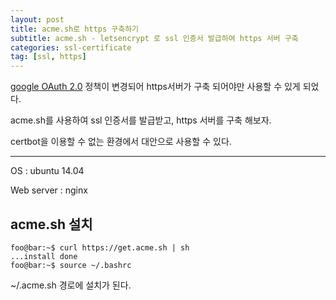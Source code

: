 ```yaml
---
layout: post
title: acme.sh로 https 구축하기
subtitle: acme.sh - letsencrypt 로 ssl 인증서 발급하여 https 서버 구축
categories: ssl-certificate
tag: [ssl, https]
---
```


[google OAuth 2.0](https://developers.google.com/identity/protocols/oauth2/policies?hl=ko#secure-response-handling) 정책이 변경되어 https서버가 구축 되어야만 사용할 수 있게 되었다.



acme.sh를 사용하여 ssl 인증서를 발급받고, https 서버를 구축 해보자.

certbot을 이용할 수 없는 환경에서 대안으로 사용할 수 있다.

---

OS : ubuntu 14.04

Web server : nginx


## acme.sh 설치

```console
foo@bar:~$ curl https://get.acme.sh | sh
...install done
foo@bar:~$ source ~/.bashrc
```
~/.acme.sh 경로에 설치가 된다.


